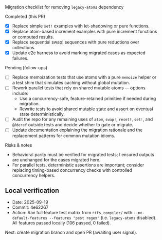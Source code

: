 Migration checklist for removing `legacy-atoms` dependency

Completed (this PR)

- [x] Replace simple `set!` examples with let-shadowing or pure functions.
- [x] Replace atom-based increment examples with pure increment functions or computed results.
- [x] Replace sequential swap! sequences with pure reductions over collections.
- [x] Update e2e harness to avoid marking migrated cases as expected failures.

Pending (follow-ups)

- [ ] Replace memoization tests that use atoms with a pure `memoize` helper or a test shim that simulates caching without global mutation.
- [ ] Rework parallel tests that rely on shared mutable atoms — options include:
  - Use a concurrency-safe, feature-retained primitive if needed during migration.
  - Rewrite tests to avoid shared mutable state and assert on eventual state deterministically.
- [ ] Audit the repo for any remaining uses of `atom`, `swap!`, `reset!`, `set!`, and `@`/`deref` outside tests and decide whether to gate or migrate.
- [ ] Update documentation explaining the migration rationale and the replacement patterns for common mutation idioms.

Risks & notes

- Behavioral parity must be verified for migrated tests; I ensured outputs are unchanged for the cases migrated here.
- For parallel tests, deterministic assertions are important; consider replacing timing-based concurrency checks with controlled concurrency helpers.


## Local verification

- Date: 2025-09-19
- Commit: 4e62267
- Action: Ran full feature test matrix from `rtfs_compiler/` with `--no-default-features --features "pest regex"` (i.e. `legacy-atoms` disabled). All features passed locally (106 passed, 0 failed).

Next: create migration branch and open PR (awaiting user signal).

